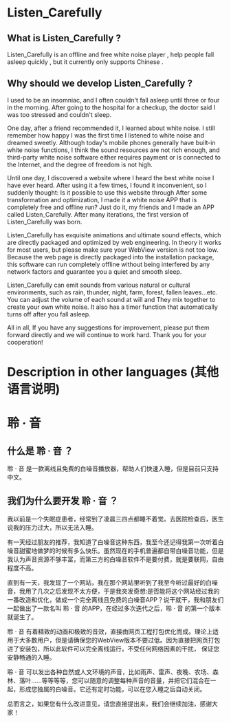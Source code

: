 # Listen_Carefully

## What is Listen_Carefully ?

Listen_Carefully is an offline and free white noise player , help people fall asleep quickly , but it currently only supports Chinese .

## Why should we develop Listen_Carefully ?

I used to be an insomniac, and I often couldn't fall asleep until three or four in the morning. After going to the hospital for a checkup, the doctor said I was too stressed and couldn't sleep. 

One day, after a friend recommended it, I learned about white noise. I still remember how happy I was the first time I listened to white noise and dreamed sweetly. Although today's mobile phones generally have built-in white noise functions, I think the sound resources are not rich enough, and third-party white noise software either requires payment or is connected to the Internet, and the degree of freedom is not high. 

Until one day, I discovered a website where I heard the best white noise I have ever heard. After using it a few times, I found it inconvenient, so I suddenly thought: Is it possible to use this website through After some transformation and optimization, I made it a white noise APP that is completely free and offline run? Just do it, my friends and I made an APP called Listen_Carefully. After many iterations, the first version of Listen_Carefully was born.


Listen_Carefully has exquisite animations and ultimate sound effects, which are directly packaged and optimized by web engineering. In theory it works for most users, but please make sure your WebView version is not too low. Because the web page is directly packaged into the installation package, this software can run completely offline without being interfered by any network factors and guarantee you a quiet and smooth sleep.

Listen_Carefully can emit sounds from various natural or cultural environments, such as rain, thunder, night, farm, forest, fallen leaves...etc. You can adjust the volume of each sound at will and They mix together to create your own white noise. It also has a timer function that automatically turns off after you fall asleep.

All in all, If you have any suggestions for improvement, please put them forward directly and we will continue to work hard. Thank you for your cooperation!

# Description in other languages (其他语言说明)

# 聆 · 音

## 什么是 聆 · 音 ？

聆 · 音 是一款离线且免费的白噪音播放器，帮助人们快速入睡，但是目前只支持中文。

## 我们为什么要开发 聆 · 音 ？

我以前是一个失眠症患者，经常到了凌晨三四点都睡不着觉。去医院检查后，医生说我的压力过大，所以无法入睡。

有一天经过朋友的推荐，我知道了白噪音这种东西，我至今还记得我第一次听着白噪音甜蜜地做梦的时候有多么快乐。虽然现在的手机普遍都自带白噪音功能，但是我认为声音资源不够丰富，而第三方的白噪音软件不是要付费，就是要联网，自由程度不高。

直到有一天，我发现了一个网站，我在那个网站里听到了我至今听过最好的白噪音，我用了几次之后发现不太方便，于是我突发奇想:是否能将这个网站经过我的一番改造和优化，做成一个完全离线且免费的白噪音APP？说干就干，我和朋友们一起做出了一款名叫 聆 · 音 的APP，在经过多次迭代之后，聆 · 音 的第一个版本就诞生了。

聆 · 音 有着精致的动画和极致的音效，直接由网页工程打包优化而成。理论上适用于大多数用户，但是请确保您的WebView版本不要过低。因为直接把网页打包进了安装包，所以此软件可以完全离线运行，不受任何网络因素的干扰，
保证您安静畅通的入睡。

聆 · 音 可以发出各种自然或人文环境的声音，比如雨声、雷声、夜晚、农场、森林、落叶......等等等等，您可以随意的调整每种声音的音量，并把它们混合在一起，形成您独属的白噪音。它还有定时功能，可以在您入睡之后自动关闭。

总而言之，如果您有什么改进意见，请您直接提出来，我们会继续加油，感谢大家！
